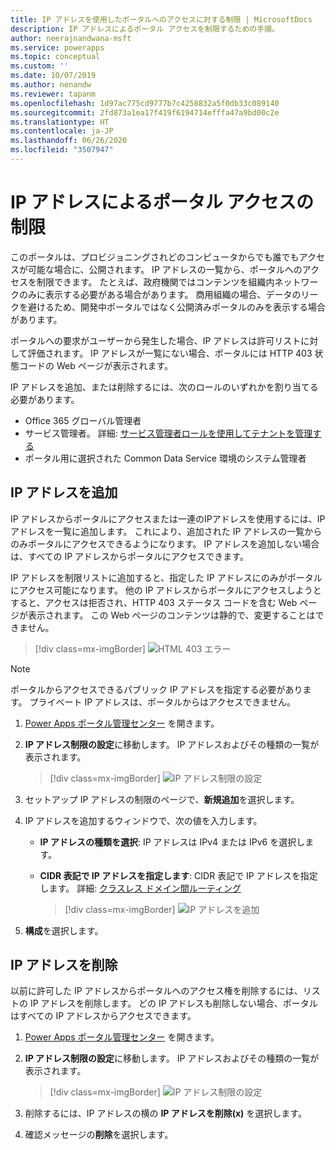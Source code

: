 ```yaml
---
title: IP アドレスを使用したポータルへのアクセスに対する制限 | MicrosoftDocs
description: IP アドレスによるポータル アクセスを制限するための手順。
author: neerajnandwana-msft
ms.service: powerapps
ms.topic: conceptual
ms.custom: ''
ms.date: 10/07/2019
ms.author: nenandw
ms.reviewer: tapanm
ms.openlocfilehash: 1d97ac775cd9777b7c4258832a5f0db33c089140
ms.sourcegitcommit: 2fd873a1ea17f419f6194714efffa47a9bd00c2e
ms.translationtype: HT
ms.contentlocale: ja-JP
ms.lasthandoff: 06/26/2020
ms.locfileid: "3507947"
---
```

# <a name="restrict-portal-access-by-ip-address"></a>IP アドレスによるポータル アクセスの制限

このポータルは、プロビジョニングされどのコンピュータからでも誰でもアクセスが可能な場合に、公開されます。 IP アドレスの一覧から、ポータルへのアクセスを制限できます。 たとえば、政府機関ではコンテンツを組織内ネットワークのみに表示する必要がある場合があります。 商用組織の場合、データのリークを避けるため、開発中ポータルではなく公開済みポータルのみを表示する場合があります。

ポータルへの要求がユーザーから発生した場合、IP アドレスは許可リストに対して評価されます。 IP アドレスが一覧にない場合、ポータルには HTTP 403 状態コードの Web ページが表示されます。

IP アドレスを追加、または削除するには、次のロールのいずれかを割り当てる必要があります。
- Office 365 グローバル管理者 
-  サービス管理者。 詳細: [サービス管理者ロールを使用してテナントを管理する](https://technet.microsoft.com/library/mt793847.aspx)  
- ポータル用に選択された Common Data Service 環境のシステム管理者

## <a name="add-an-ip-address"></a>IP アドレスを追加

IP アドレスからポータルにアクセスまたは一連のIPアドレスを使用するには、IP アドレスを一覧に追加します。 これにより、追加された IP アドレスの一覧からのみポータルにアクセスできるようになります。 IP アドレスを追加しない場合は、すべての IP アドレスからポータルにアクセスできます。

IP アドレスを制限リストに追加すると、指定した IP アドレスにのみがポータルにアクセス可能になります。 他の IP アドレスからポータルにアクセスしようとすると、アクセスは拒否され、HTTP 403 ステータス コードを含む Web ページが表示されます。 この Web ページのコンテンツは静的で、変更することはできません。

> [!div class=mx-imgBorder]
> ![HTML 403 エラー](../media/ip-address-page-error.png "HTML 403 エラー")  

> [!NOTE]
> ポータルからアクセスできるパブリック IP アドレスを指定する必要があります。 プライベート IP アドレスは、ポータルからはアクセスできません。

1.  [Power Apps ポータル管理センター](admin-overview.md) を開きます。

2.  **IP アドレス制限の設定**に移動します。 IP アドレスおよびその種類の一覧が表示されます。

    > [!div class=mx-imgBorder]
    > ![IP アドレス制限の設定](../media/set-up-ip-address-restrict.png "IP アドレス制限の設定")

3.  セットアップ IP アドレスの制限のページで、**新規追加**を選択します。

4.  IP アドレスを追加するウィンドウで、次の値を入力します。

    - **IP アドレスの種類を選択**: IP アドレスは IPv4 または IPv6 を選択します。

    - **CIDR 表記で IP アドレスを指定します**: CIDR 表記で IP アドレスを指定します。 詳細: [クラスレス ドメイン間ルーティング](https://en.wikipedia.org/wiki/Classless_Inter-Domain_Routing)

      > [!div class=mx-imgBorder]
      > ![IP アドレスを追加](../media/add-ip-address.png "IP アドレスを追加")    

5.  **構成**を選択します。

## <a name="remove-an-ip-address"></a>IP アドレスを削除

以前に許可した IP アドレスからポータルへのアクセス権を削除するには、リストの IP アドレスを削除します。 どの IP アドレスも削除しない場合、ポータルはすべての IP アドレスからアクセスできます。

1.  [Power Apps ポータル管理センター](admin-overview.md) を開きます。

2.  **IP アドレス制限の設定**に移動します。 IP アドレスおよびその種類の一覧が表示されます。

    > [!div class=mx-imgBorder]
    > ![IP アドレス制限の設定](../media/set-up-ip-address-restrict.png "IP アドレス制限の設定")

3.  削除するには、IP アドレスの横の **IP アドレスを削除(x)** を選択します。

4.  確認メッセージの**削除**を選択します。

